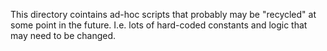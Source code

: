 This directory cointains ad-hoc scripts that probably may be "recycled" at some point in the future.  I.e. lots of hard-coded constants and logic that may need to be changed.

